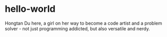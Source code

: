 # hello-world

Hongtan Du here, a girl on her way to become a code artist and a problem solver - not just programming addicted, but also versatile and nerdy.
